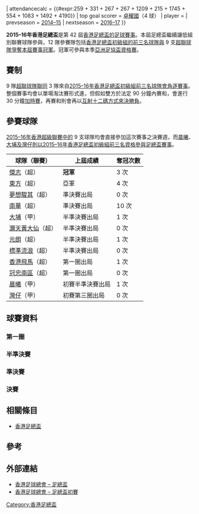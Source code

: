 | attendancecalc = {{\#expr:259 + 331 + 267 + 267 + 1209 + 215 + 1745 +
554 + 1083 + 1492 + 4190}} | top goal scorer =
[卓耀國](../Page/卓耀國.md "wikilink")（4 球） | player = |
prevseason = [2014–15](../Page/2014–15年香港足總盃.md "wikilink") | nextseason
= [2016–17](../Page/2016–17年香港足總盃.md "wikilink") }}

**2015–16年香港足總盃**是第 42
屆[香港足總盃的](https://zh.wikipedia.org/wiki/香港足總盃 "wikilink")[足球賽事](../Page/足球.md "wikilink")。本屆足總盃繼續讓低組別聯賽球隊參與，12
隊參賽隊包括[香港足總盃初級組的前三名球隊與](../Page/香港足總盃初級組.md "wikilink") 9
支[超聯球隊爭奪本屆賽事冠軍](https://zh.wikipedia.org/wiki/2015–16年香港超級聯賽 "wikilink")。冠軍可參與本季[亞洲足協盃資格賽](../Page/2015–16年香港超級聯賽季後附加賽.md "wikilink")。

## 賽制

9 隊[超聯球隊聯同](https://zh.wikipedia.org/wiki/2015–16年香港超級聯賽 "wikilink") 3
隊來自[2015–16年香港足總盃初級組前三名球隊會角逐賽事](../Page/2015–16年香港足總盃初級組.md "wikilink")。整個賽事均會以單場淘汰賽形式進，但假如雙方於法定
90 分鐘內賽和，會進行 30
分鐘[加時賽](https://zh.wikipedia.org/wiki/加時賽 "wikilink")，再賽和則會再以[互射十二碼方式來決勝負](../Page/互射十二碼.md "wikilink")。

## 參賽球隊

[2015–16年香港超級聯賽中的](https://zh.wikipedia.org/wiki/2015–16年香港超級聯賽 "wikilink")
9
支球隊均會直接參加這次賽事之決賽週，而[晨曦](../Page/晨曦體育會.md "wikilink")、[大埔及](../Page/大埔足球會.md "wikilink")[灣仔則以](../Page/灣仔足球隊.md "wikilink")[2015–16年香港足總盃初級組前三名資格參與足總盃賽事](../Page/2015–16年香港足總盃初級組.md "wikilink")。

| 球隊（聯賽）                                                         | 上屆成績     | 奪冠次數 |
| -------------------------------------------------------------- | -------- | ---- |
| [傑志](../Page/傑志體育會.md "wikilink")（超）                           | **冠軍**   | 3 次  |
| [東方](../Page/東方足球隊.md "wikilink")（超）                           | 亞軍       | 4 次  |
| [夢想駿其](https://zh.wikipedia.org/wiki/夢想駿其足球會 "wikilink")（超）    | 準決賽出局    | 0 次  |
| [南華](https://zh.wikipedia.org/wiki/南華足球隊 "wikilink")（超）        | 準決賽出局    | 10 次 |
| [大埔](https://zh.wikipedia.org/wiki/大埔足球隊 "wikilink")（甲）        | 半準決賽出局   | 1 次  |
| [灝天黃大仙](https://zh.wikipedia.org/wiki/黃大仙區康樂體育會 "wikilink")（超） | 半準決賽出局   | 0 次  |
| [元朗](../Page/元朗足球會.md "wikilink")（超）                           | 半準決賽出局   | 1 次  |
| [標準流浪](../Page/香港流浪足球會.md "wikilink")（超）                       | 半準決賽出局   | 0 次  |
| [香港飛馬](https://zh.wikipedia.org/wiki/香港飛馬足球會 "wikilink")（超）    | 第一圈出局    | 1 次  |
| [冠忠南區](https://zh.wikipedia.org/wiki/南區足球隊 "wikilink")（超）      | 第一圈出局    | 0 次  |
| [晨曦](../Page/晨曦體育會.md "wikilink")（甲）                           | 初賽半準決賽出局 | 1 次  |
| [灣仔](../Page/灣仔足球隊.md "wikilink")（甲）                           | 初賽第三圈出局  | 0 次  |

## 球賽資料

### 第一圈

### 半準決賽

### 準決賽

### 決賽

## 相關條目

  - [香港足總盃](https://zh.wikipedia.org/wiki/香港足總盃 "wikilink")

## 參考

## 外部連結

  - [香港足球總會 –
    足總盃](http://www.hkfa.com/ch/leaguesp?type=2&year=2015-2016)
  - [香港足球總會 –
    足總盃初賽](http://www.hkfa.com/ch/leaguesp?type=3&year=2015-2016)

[Category:香港足總盃](https://zh.wikipedia.org/wiki/Category:香港足總盃 "wikilink")
